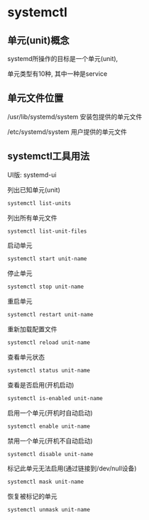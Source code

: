 # systemctl



## 单元(unit)概念

systemd所操作的目标是一个单元(unit),

单元类型有10种, 其中一种是service


## 单元文件位置

/usr/lib/systemd/system  安装包提供的单元文件

/etc/systemd/system  用户提供的单元文件


## systemctl工具用法

UI版: systemd-ui

列出已知单元(unit)

```bash
systemctl list-units  
```

列出所有单元文件

```bash
systemctl list-unit-files  
```

启动单元

```bash
systemctl start unit-name  
```

停止单元

```bash
systemctl stop unit-name  
```

重启单元

```bash
systemctl restart unit-name  
```

重新加载配置文件

```bash
systemctl reload unit-name  
```

查看单元状态

```bash
systemctl status unit-name  
```

查看是否启用(开机启动)

```bash
systemctl is-enabled unit-name  
```

启用一个单元(开机时自动启动)

```bash
systemctl enable unit-name  
```

禁用一个单元(开机不自动启动)

```bash
systemctl disable unit-name  
```

标记此单元无法启用(通过链接到/dev/null设备)

```bash
systemctl mask unit-name  
```

恢复被标记的单元

```bash
systemctl unmask unit-name  
```